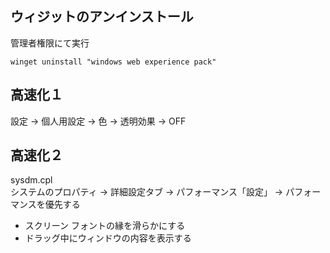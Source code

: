 ## ウィジットのアンインストール
管理者権限にて実行
```
winget uninstall "windows web experience pack"
```

## 高速化１
設定 -> 個人用設定 -> 色 -> 透明効果 -> OFF


## 高速化２
sysdm.cpl  
システムのプロパティ -> 詳細設定タブ -> パフォーマンス「設定」 -> パフォーマンスを優先する  

 * スクリーン フォントの縁を滑らかにする
 * ドラッグ中にウィンドウの内容を表示する



